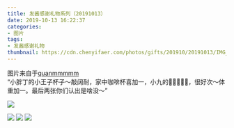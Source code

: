```yaml
---
title: 发酱感谢礼物系列（20191013）
date: 2019-10-13 16:22:37
categories:
- 图片
tags:
- 发酱感谢礼物
thumbnail: https://cdn.chenyifaer.com/photos/gifts/201910/20191013/IMG_7460.JPG
---
```


图片来自于<a href="https://weibo.com/p/1005051720171447" target="_blank">quanmmmmm</a><br/>“小胖丁的小王子杯子～敲阔耐，家中咖啡杯喜加一，小九的🍰🍰🍰🍰🍰，很好次～体重加一。最后两张你们认出是啥没～”

![](https://cdn.chenyifaer.com/photos/gifts/201910/20191013/IMG_7460.JPG)

<!--more-->

![](https://cdn.chenyifaer.com/photos/gifts/201910/20191013/IMG_7461.JPG)
![](https://cdn.chenyifaer.com/photos/gifts/201910/20191013/IMG_7462.JPG)
![](https://cdn.chenyifaer.com/photos/gifts/201910/20191013/IMG_7463.JPG)
